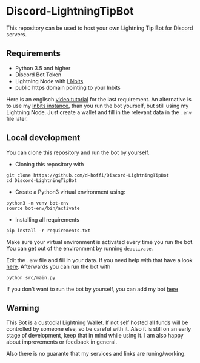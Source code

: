 # Discord-LightningTipBot

This repository can be used to host your own Lightning Tip Bot for Discord servers.

## Requirements

* Python 3.5 and higher
* Discord Bot Token
* Lightning Node with [LNbits](https://github.com/lnbits/lnbits-legend)
* public https domain pointing to your lnbits

Here is an englisch [video tutorial](https://www.youtube.com/watch?v=ZIvExdnN1PQ&t) for the last requirement. An alternative is to use my [lnbits instance](https://lightningtipbot.com), than you run the bot yourself, but still using my Lightning Node. Just create a wallet and fill in the relevant data in the `.env` file later.

## Local development

You can clone this repository and run the bot by yourself.
  
  * Cloning this repository with
   ```
   git clone https://github.com/d-hoffi/Discord-LightningTipBot
   cd Discord-LightningTipBot
   ```
   * Create a Python3 virtual environment using:
   ```
   python3 -m venv bot-env
   source bot-env/bin/activate
   ```
   * Installing all requirements
   ```
   pip install -r requirements.txt
   ```

Make sure your virtual environment is activated every time you run the bot.
You can get out of the environment by running `deactivate`.

Edit the `.env` file and fill in your data. If you need help with that have a look [here](https://github.com/CodelsLaw/Discord-LightningTipBot/blob/main/docs/guide/env-file.md).
Afterwards you can run the bot with
```
python src/main.py
```

If you don't want to run the bot by yourself, you can add my bot [here](https://discord.com/api/oauth2/authorize?client_id=895724341591953528&permissions=43008&scope=bot)

## Warning

This Bot is a custodial Lightning Wallet. If not self hosted all funds will be controlled by someone else, so be careful with it.
Also it is still on an early stage of development, keep that in mind while using it.
I am also happy about improvements or feedback in general.

Also there is no guarante that my services and links are runing/working. 
